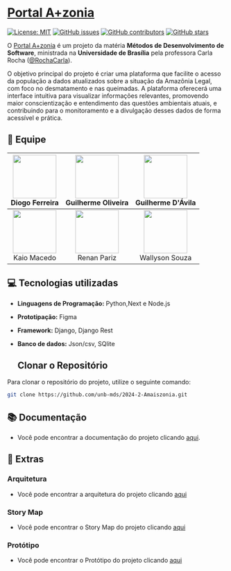 # [Portal A+zonia](https://github.com/unb-mds/2024-2-Squad10/)

[![License: MIT](https://img.shields.io/badge/License-MIT-yellow.svg)](./LICENSE)
[![GitHub issues](https://img.shields.io/github/issues/unb-mds/2024-2-Squad10)](https://img.shields.io/github/issues/unb-mds/2024-2-Squad10)
[![GitHub contributors](https://img.shields.io/github/contributors/unb-mds/2023-2-SuaGradeUnB)](https://img.shields.io/github/contributors/unb-mds/2024-2-Squad10)
[![GitHub stars](https://img.shields.io/github/stars/unb-mds/2024-2-Squad10)](https://img.shields.io/github/stars/unb-mds/2024-2-Squad10)

O [Portal A+zonia](https://github.com/unb-mds/2024-2-Squad10/) é um projeto da matéria **Métodos de Desenvolvimento de Software**, ministrada na **Universidade de Brasília** pela professora Carla Rocha ([@RochaCarla](https://github.com/RochaCarla)).

O objetivo principal do projeto é criar uma plataforma que facilite o acesso da população a dados atualizados sobre a situação da Amazônia Legal, com foco no desmatamento e nas queimadas. A plataforma oferecerá uma interface intuitiva para visualizar informações relevantes, promovendo maior conscientização e entendimento das questões ambientais atuais, e contribuindo para o monitoramento e a divulgação desses dados de forma acessível e prática.

## 👥 Equipe

| [<img src="https://avatars.githubusercontent.com/fdiogo1" width="100" height="100">](https://github.com/fdiogo1)<br>Diogo Ferreira | [<img src="https://avatars.githubusercontent.com/GuilhermeOliveira1327" width="100" height="100">](https://github.com/GuilhermeOliveira1327)<br>Guilherme Oliveira | [<img src="https://avatars.githubusercontent.com/GuilhermeDavila" width="100" height="100">](https://github.com/GuilhermeDavila)<br>Guilherme D'Ávila |
| :----------------------------------------------------------------------------------------------------------------------: | :--------------------------------------------------------------------------------------------------------------------------: | :-------------------------------------------------------------------------------------------------------------------------: |
| [<img src="https://avatars.githubusercontent.com/bigkaio" width="100" height="100">](https://github.com/bigkaio)<br>Kaio Macedo | [<img src="https://avatars.githubusercontent.com/renanpariiz" width="100" height="100">](https://github.com/renanpariiz)<br>Renan Pariz | [<img src="https://avatars.githubusercontent.com/devwallyson" width="100" height="100">](https://github.com/devwallyson)<br>Wallyson Souza |

## 💻 Tecnologias utilizadas

- **Linguagens de Programação:** Python,Next e Node.js
- **Prototipação:** Figma
- **Framework:** Django, Django Rest
- **Banco de dados:** Json/csv, SQlite

  ## Clonar o Repositório

Para clonar o repositório do projeto, utilize o seguinte comando:

```bash
git clone https://github.com/unb-mds/2024-2-Amaiszonia.git
```

## 📚 Documentação

- Você pode encontrar a documentação do projeto clicando [aqui](https://unb-mds.github.io/2024-2-Amaiszonia/).

## 📌 Extras

### Arquitetura
- Você pode encontrar a arquitetura do projeto clicando [aqui](https://www.figma.com/design/Qwr0wSu0u54PdgBDXFdI1A/Protótipo-de-Arquitetura)

### Story Map
- Você pode encontrar o Story Map do projeto clicando [aqui](https://miro.com/app/board/uXjVL_FNLfk=/)

### Protótipo 
- Você pode encontrar o Protótipo do projeto clicando [aqui](https://www.figma.com/proto/fctzH8zN5fNSi8kJrPfdjB/Pr%C3%B3totipo?node-id=8-2&node-type=canvas&t=InQMkgO6EkkmNqLR-0&scaling=scale-down&content-scaling=fixed&page-id=0%3A1&starting-point-node-id=8%3A2)
